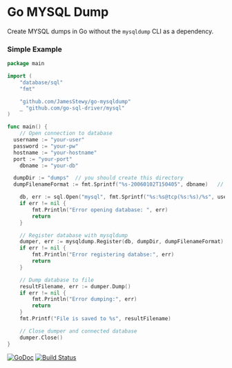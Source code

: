 # Go MYSQL Dump
Create MYSQL dumps in Go without the `mysqldump` CLI as a dependency.

### Simple Example
```go
package main

import (
	"database/sql"
	"fmt"

	"github.com/JamesStewy/go-mysqldump"
	_ "github.com/go-sql-driver/mysql"
)

func main() {
	// Open connection to database
  username := "your-user"
  password := "your-pw"
  hostname := "your-hostname"
  port := "your-port"
	dbname := "your-db"

  dumpDir := "dumps"  // you should create this directory
  dumpFilenameFormat := fmt.Sprintf("%s-20060102T150405", dbname)   // accepts time layout string and add .sql at the end of file

	db, err := sql.Open("mysql", fmt.Sprintf("%s:%s@tcp(%s:%s)/%s", username, password, hostname, port, dbname))
	if err != nil {
		fmt.Println("Error opening database: ", err)
		return
	}

	// Register database with mysqldump
	dumper, err := mysqldump.Register(db, dumpDir, dumpFilenameFormat)
	if err != nil {
		fmt.Println("Error registering databse:", err)
		return
	}

	// Dump database to file
	resultFilename, err := dumper.Dump()
	if err != nil {
		fmt.Println("Error dumping:", err)
		return
	}
	fmt.Printf("File is saved to %s", resultFilename)

	// Close dumper and connected database
	dumper.Close()
}

```

[![GoDoc](https://godoc.org/github.com/JamesStewy/go-mysqldump?status.svg)](https://godoc.org/github.com/JamesStewy/go-mysqldump)
[![Build Status](https://travis-ci.org/JamesStewy/go-mysqldump.svg?branch=master)](https://travis-ci.org/JamesStewy/go-mysqldump)
